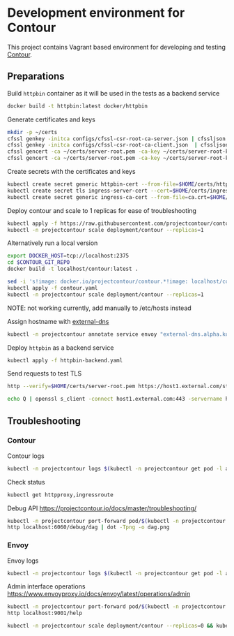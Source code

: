 # Development environment for Contour

This project contains Vagrant based environment for developing and testing [Contour](https://projectcontour.io/).


## Preparations


Build `httpbin` container as it will be used in the tests as a backend service

```bash
docker build -t httpbin:latest docker/httpbin
```

Generate certificates and keys

```bash
mkdir -p ~/certs
cfssl genkey -initca configs/cfssl-csr-root-ca-server.json | cfssljson -bare ~/certs/server-root
cfssl genkey -initca configs/cfssl-csr-root-ca-client.json  | cfssljson -bare ~/certs/client-root
cfssl gencert -ca ~/certs/server-root.pem -ca-key ~/certs/server-root-key.pem configs/cfssl-csr-endentity-httpbin.json | cfssljson -bare ~/certs/httpbin
cfssl gencert -ca ~/certs/server-root.pem -ca-key ~/certs/server-root-key.pem configs/cfssl-csr-endentity-ingress-server.json | cfssljson -bare ~/certs/ingress-server
```

Create secrets with the certificates and keys

```bash
kubectl create secret generic httpbin-cert --from-file=$HOME/certs/httpbin.pem --from-file=$HOME/certs/httpbin-key.pem --from-file=$HOME/certs/client-root.pem
kubectl create secret tls ingress-server-cert --cert=$HOME/certs/ingress-server.pem --key=$HOME/certs/ingress-server-key.pem
kubectl create secret generic ingress-ca-cert --from-file=ca.crt=$HOME/certs/server-root.pem
```


Deploy contour and scale to 1 replicas for ease of troubleshooting

```bash
kubectl apply -f https://raw.githubusercontent.com/projectcontour/contour/release-1.0/examples/render/contour.yaml
kubectl -n projectcontour scale deployment/contour --replicas=1
```


Alternatively run a local version

```bash
export DOCKER_HOST=tcp://localhost:2375
cd $CONTOUR_GIT_REPO
docker build -t localhost/contour:latest .
```

```bash
sed -i 's!image: docker.io/projectcontour/contour.*!image: localhost/contour:latest!' contour.yaml
kubectl apply -f contour.yaml
kubectl -n projectcontour scale deployment/contour --replicas=1
```


NOTE: not working currently, add manually to /etc/hosts instead

Assign hostname with [external-dns](https://github.com/kubernetes-sigs/external-dns)

```bash
kubectl -n projectcontour annotate service envoy "external-dns.alpha.kubernetes.io/hostname=host1.external.com"
```


Deploy `httpbin` as a backend service

```bash
kubectl apply -f httpbin-backend.yaml
```


Send requests to test TLS

```bash
http --verify=$HOME/certs/server-root.pem https://host1.external.com/status/418

echo Q | openssl s_client -connect host1.external.com:443 -servername host1.external.com | openssl x509 -text -noout
```

## Troubleshooting

### Contour

Contour logs

```bash
kubectl -n projectcontour logs $(kubectl -n projectcontour get pod -l app=contour -o jsonpath='{.items[0].metadata.name}') -f
```

Check status

```bash
kubectl get httpproxy,ingressroute
```


Debug API https://projectcontour.io/docs/master/troubleshooting/

```bash
kubectl -n projectcontour port-forward pod/$(kubectl -n projectcontour get pod -l app=contour -o jsonpath='{.items[0].metadata.name}') 6060
http localhost:6060/debug/dag | dot -Tpng -o dag.png

```

### Envoy

Envoy logs

```bash
kubectl -n projectcontour logs $(kubectl -n projectcontour get pod -l app=envoy -o jsonpath='{.items[0].metadata.name}') -f
```

Admin interface operations https://www.envoyproxy.io/docs/envoy/latest/operations/admin

```bash
kubectl -n projectcontour port-forward pod/$(kubectl -n projectcontour get pod -l app=envoy -o jsonpath='{.items[0].metadata.name}') 9001
http localhost:9001/help
```


```bash
kubectl -n projectcontour scale deployment/contour --replicas=0 && kubectl -n projectcontour scale deployment/contour --replicas=1
```
